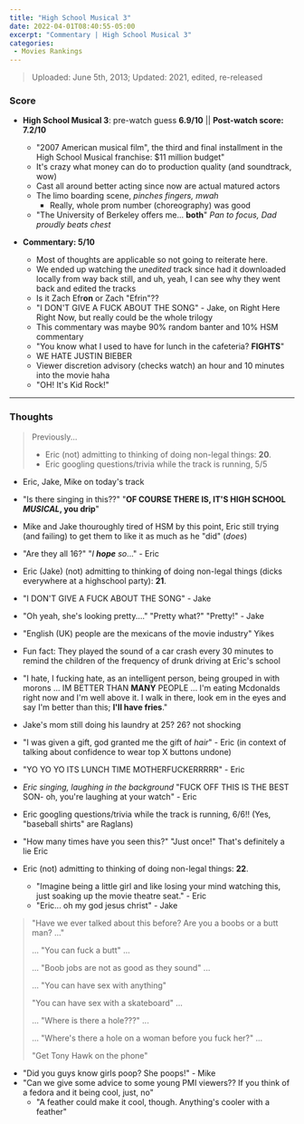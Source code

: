 ```yaml
---
title: "High School Musical 3"
date: 2022-04-01T08:40:55-05:00
excerpt: "Commentary | High School Musical 3"
categories:
 - Movies Rankings
---
```


> Uploaded: June 5th, 2013; Updated: 2021, edited, re-released

### Score

* **High School Musical 3**: pre-watch guess **6.9/10** || **Post-watch score: 7.2/10**
  * "2007 American musical film", the third and final installment in the High School Musical franchise: $11 million budget"
  * It's crazy what money can do to production quality (and soundtrack, wow)
  * Cast all around better acting since now are actual matured actors
  * The limo boarding scene, _pinches fingers, mwah_
    * Really, whole prom number (choreography) was good
  * "The University of Berkeley offers me... **both**" _Pan to focus, Dad proudly beats chest_ 

* **Commentary: 5/10**
  * Most of thoughts are applicable so not going to reiterate here.
  * We ended up watching the _unedited_ track since had it downloaded locally from way back still, and uh, yeah, I can see why they went back and edited the tracks
  * Is it Zach Efr**on** or Zach "Efrin"??
  * "I DON'T GIVE A FUCK ABOUT THE SONG" - Jake, on Right Here Right Now, but really could be the whole trilogy
  * This commentary was maybe 90% random banter and 10% HSM commentary
  * "You know what I used to have for lunch in the cafeteria? **FIGHTS**"
  * WE HATE JUSTIN BIEBER
  * Viewer discretion advisory (checks watch) an hour and 10 minutes into the movie haha
  * "OH! It's Kid Rock!"

---


### Thoughts

> Previously...
>
> * Eric (not) admitting to thinking of doing non-legal things: **20**.
> * Eric googling questions/trivia while the track is running, 5/5

* Eric, Jake, Mike on today's track
* "Is there singing in this??" "**OF COURSE THERE IS, IT'S HIGH SCHOOL _MUSICAL_, you drip**"
* Mike and Jake thouroughly tired of HSM by this point, Eric still trying (and failing) to get them to like it as much as he "did" (_does_)
* "Are they all 16?" "_I **hope** so_..." - Eric
* Eric (Jake) (not) admitting to thinking of doing non-legal things (dicks everywhere at a highschool party): **21**.
* "I DON'T GIVE A FUCK ABOUT THE SONG" - Jake
* "Oh yeah, she's looking pretty...." "Pretty what?" "Pretty!" - Jake
* "English (UK) people are the mexicans of the movie industry" Yikes
* Fun fact: They played the sound of a car crash every 30 minutes to remind the children of the frequency of drunk driving at Eric's school
* "I hate, I fucking hate, as an intelligent person, being grouped in with morons ... IM BETTER THAN **MANY** PEOPLE ... I'm eating Mcdonalds right now and I'm well above it. I walk in there, look em in the eyes and say I'm better than this; **I'll have fries**." 
* Jake's mom still doing his laundry at 25? 26? not shocking
* "I was given a gift, god granted me the gift of _hair_" - Eric (in context of talking about confidence to wear top X buttons undone)
* "YO YO YO ITS LUNCH TIME MOTHERFUCKERRRRR" - Eric
* _Eric singing, laughing in the background_ "FUCK OFF THIS IS THE BEST SON- oh, you're laughing at your watch" - Eric
* Eric googling questions/trivia while the track is running, 6/6!! (Yes, "baseball shirts" are Raglans)
* "How many times have you seen this?" "Just once!" That's definitely a lie Eric

* Eric (not) admitting to thinking of doing non-legal things: **22**.
  * "Imagine being a little girl and like losing your mind watching this, just soaking up the movie theatre seat." - Eric
  * "Eric... oh my god jesus christ" - Jake

> "Have we ever talked about this before? Are you a boobs or a butt man? ..."
>
> ... "You can fuck a butt" ...
>
> ... "Boob jobs are not as good as they sound" ...
>
> ... "You can have sex with anything" 
>
> "You can have sex with a skateboard" ...
>
> ... "Where is there a hole???" ...
>
> ... "Where's there a hole on a woman before you fuck her?" ...
>
> "Get Tony Hawk on the phone"


*  "Did you guys know girls poop? She poops!" - Mike
* "Can we give some advice to some young PMI viewers?? If you think of a fedora and it being cool, just, no"
   * "A feather could make it cool, though. Anything's cooler with a feather" 




